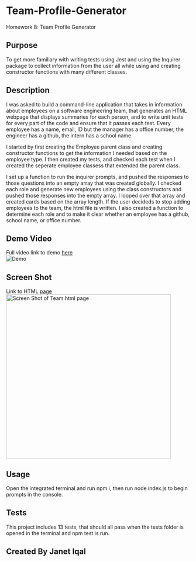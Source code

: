 # Team-Profile-Generator
Homework 8: Team Profile Generator 
## Purpose
To get more familiary with writing tests using Jest and using the Inquirer package to collect information from the user all while using and creating constructor functions with many different classes.
## Description
I was asked to build a command-line application that takes in information about employees on a software engineering team, that generates an HTML webpage that displays summaries for each person, and to write unit tests for every part of the code and ensure that it passes each test. Every employee has a name, email, ID but the manager has a office number, the engineer has a github, the intern has a school name.

I started by first creating the Employee parent class and creating constructor functions to get the information I needed based on the employee type. I then created my tests, and checked each test when I created the seperate employee classess that extended the parent class. 

I set up a function to run the inquirer prompts, and pushed the responses to those questions into an empty array that was created globally. I checked each role and generate new employees using the class constructors and pushed those responses into the empty array. I looped over that array and created cards based on the array length. If the user decideds to stop adding employees to the team, the html file is written. I also created a function to determine each role and to make it clear whether an employee has a github, school name, or office number.
## Demo Video
Full video link to demo [here](https://drive.google.com/file/d/1QhFxxcTE3r5BN_iM7odVntN6QSaHYRvM/view?usp=sharing) </br>
![Demo](./images/demo.gif)
## Screen Shot
Link to HTML [page](https://janetiqal.github.io/Team-Profile-Generator/Team.html)</br>
<img width="450" alt="Screen Shot of Team.html page" src="https://user-images.githubusercontent.com/84414488/129618329-8a775736-b7fd-470f-a7fc-90ed31a5c54e.png">

## Usage
Open the integrated terminal and run npm i, then run node index.js to begin prompts in the console. 
## Tests
This project includes 13 tests, that should all pass when the tests folder is opened in the terminal and npm test is run.
## Created By Janet Iqal

